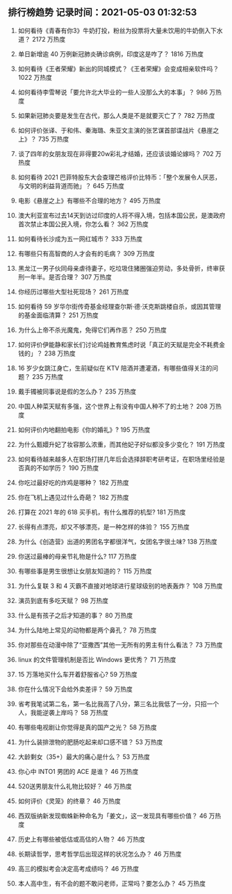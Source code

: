 
## 排行榜趋势 记录时间：2021-05-03 01:32:53
  
  1. 如何看待《青春有你3》牛奶打投，粉丝为投票将大量未饮用的牛奶倒入下水道？ 2172 万热度
    
  2. 单日新增逾 40 万例新冠肺炎确诊病例，印度这是咋了？ 1816 万热度
    
  3. 如何看待《王者荣耀》新出的同城模式？《王者荣耀》会变成相亲软件吗？ 1022 万热度
    
  4. 如何看待李雪琴说「要允许北大毕业的一些人没那么大的本事」？ 986 万热度
    
  5. 如果新冠肺炎要是发生在古代，那么人类是不是就要灭亡了？ 782 万热度
    
  6. 如何评价张译、于和伟、秦海璐、朱亚文主演的张艺谋首部谍战片《悬崖之上》？ 735 万热度
    
  7. 谈了四年的女朋友现在非得要20w彩礼才结婚，还应该谈婚论嫁吗？ 702 万热度
    
  8. 如何看待 2021 巴菲特股东大会查理芒格评价比特币：「整个发展令人厌恶，与文明的利益背道而驰」？ 645 万热度
    
  9. 电影《悬崖之上》有哪些不合理的地方？ 495 万热度
    
  10. 澳大利亚宣布过去14天到访过印度的人将不得入境，包括本国公民，是澳政府首次禁止本国公民入境，你怎么看？ 362 万热度
    
  11. 如何看待长沙成为五一网红城市？ 333 万热度
    
  12. 有哪些只有高智商的人才会有的毛病？ 309 万热度
    
  13. 黑龙江一男子伙同母亲虐待妻子，吃垃圾住猪圈强迫劳动，多处骨折，终审获刑一年半。是否合理？ 307 万热度
    
  14. 你经历过哪些大型社死现场？ 261 万热度
    
  15. 如何看待 59 岁华尔街传奇基金经理查尔斯·德·沃克斯跳楼自杀，或因其管理的基金面临清算？ 251 万热度
    
  16. 为什么上帝不杀光魔鬼，免得它们再作恶？ 250 万热度
    
  17. 如何评价伊能静和家长们讨论鸡娃教育焦虑时说「真正的天赋是完全不耗费金钱的」？ 238 万热度
    
  18. 16 岁少女跳江身亡，生前疑似在 KTV 陪酒并遭灌酒，有哪些值得关注的问题？ 235 万热度
    
  19. 戴手镯被同事说是假的怎么办？ 235 万热度
    
  20. 中国人种菜天赋有多强，这个世界上有没有中国人种不了的土地？ 208 万热度
    
  21. 如何评价内地翻拍电影《你的婚礼》? 195 万热度
    
  22. 为什么甄嬛升妃了妆容那么浓重，而其他妃子好似都没多少变化？ 191 万热度
    
  23. 如何看待越来越多人在职场打拼几年后会选择辞职考研考证，在职场里经验是否真的不如学历？ 190 万热度
    
  24. 你吃过最好吃的炸鸡是哪种？ 182 万热度
    
  25. 你在飞机上遇见过什么奇葩？ 182 万热度
    
  26. 打算在 2021 年的 618 买手机，有什么推荐的机型? 181 万热度
    
  27. 长得有点漂亮，却又不够漂亮，是一种怎样的体验？ 155 万热度
    
  28. 为什么《创造营》出道的男团名字都很洋气，女团名字很土味? 138 万热度
    
  29. 你送过最棒的母亲节礼物是什么? 117 万热度
    
  30. 有哪些事是男生很想让女朋友知道的？ 115 万热度
    
  31. 为什么复联 3 和 4 灭霸不直接对地球进行星球级别的地表轰炸？ 108 万热度
    
  32. 演员到底有多吃天赋？ 98 万热度
    
  33. 什么是有孩子之后才知道的事？ 80 万热度
    
  34. 为什么陆地上常见的动物都是两个鼻孔？ 78 万热度
    
  35. 你对那些在动漫中除了“亚撒西”其他一无所有的男主有什么看法？ 73 万热度
    
  36. linux 的文件管理机制是否比 Windows 更优秀？ 71 万热度
    
  37. 15 万落地买什么车开着舒服省心? 59 万热度
    
  38. 你在什么情况下会给外卖差评？ 59 万热度
    
  39. 省考我笔试第二名，第一名比我高了八分，第三名比我低了一分，只招一个人，我能逆袭上岸吗？ 58 万热度
    
  40. 有哪些电视剧让你觉得是真的国产之光？ 58 万热度
    
  41. 为什么装排泄物的肥肠吃起来却口感不错？ 53 万热度
    
  42. 大龄剩女（35+）最大的痛心是什么？ 53 万热度
    
  43. 你心中 INTO1 男团的 ACE 是谁？ 46 万热度
    
  44. 520送男朋友什么礼物比较好？ 46 万热度
    
  45. 如何评价《灵笼》的终章？ 46 万热度
    
  46. 西双版纳新发现蜘蛛新种命名为「姜文」，这一发现具有哪些价值？ 46 万热度
    
  47. 历史上有哪些被低估或高估的人物？ 46 万热度
    
  48. 长期读哲学，思考哲学后出现这样的状况怎么办？ 46 万热度
    
  49. 高三的模拟考会决定高考成绩吗？ 46 万热度
    
  50. 本人高中生，有不会的题不敢问老师，正常吗？要怎么办？ 45 万热度
    